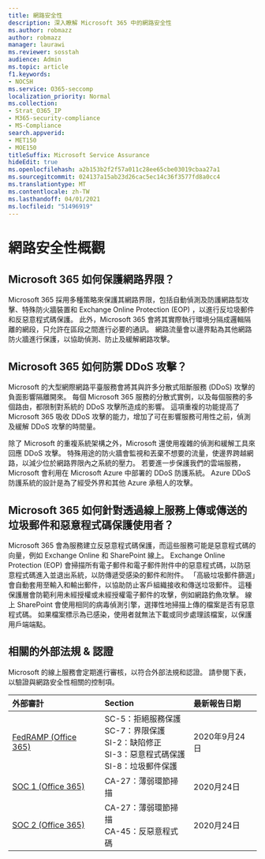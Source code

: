 ```yaml
---
title: 網路安全性
description: 深入瞭解 Microsoft 365 中的網路安全性
ms.author: robmazz
author: robmazz
manager: laurawi
ms.reviewer: sosstah
audience: Admin
ms.topic: article
f1.keywords:
- NOCSH
ms.service: O365-seccomp
localization_priority: Normal
ms.collection:
- Strat_O365_IP
- M365-security-compliance
- MS-Compliance
search.appverid:
- MET150
- MOE150
titleSuffix: Microsoft Service Assurance
hideEdit: true
ms.openlocfilehash: a2b153b2f2f57a011c28ee65cbe03019cbaa27a1
ms.sourcegitcommit: 024137a15ab23d26cac5ec14c36f3577fd8a0cc4
ms.translationtype: MT
ms.contentlocale: zh-TW
ms.lasthandoff: 04/01/2021
ms.locfileid: "51496919"
---
```

# <a name="network-security-overview"></a>網路安全性概觀

## <a name="how-does-microsoft-365-secure-the-network-boundary"></a>Microsoft 365 如何保護網路界限？

Microsoft 365 採用多種策略來保護其網路界限，包括自動偵測及防護網路型攻擊、特殊防火牆裝置和 Exchange Online Protection (EOP) ，以進行反垃圾郵件和反惡意程式碼保護。 此外，Microsoft 365 會將其實際執行環境分隔成邏輯隔離的網段，只允許在區段之間進行必要的通訊。 網路流量會以邊界點為其他網路防火牆進行保護，以協助偵測、防止及緩解網路攻擊。

## <a name="how-does-microsoft-365-defend-against-ddos-attacks"></a>Microsoft 365 如何防禦 DDoS 攻擊？

Microsoft 的大型網際網路平臺服務會將其與許多分散式阻斷服務 (DDoS) 攻擊的負面影響隔離開來。 每個 Microsoft 365 服務的分散式實例，以及每個服務的多個路由，都限制對系統的 DDoS 攻擊所造成的影響。 這項重複的功能提高了 Microsoft 365 吸收 DDoS 攻擊的能力，增加了可在影響服務可用性之前，偵測及緩解 DDoS 攻擊的時間量。

除了 Microsoft 的重複系統架構之外，Microsoft 還使用複雜的偵測和緩解工具來回應 DDoS 攻擊。 特殊用途的防火牆會監視和丟棄不想要的流量，使邊界跨越網路，以減少位於網路界限內之系統的壓力。 若要進一步保護我們的雲端服務，Microsoft 會利用在 Microsoft Azure 中部署的 DDoS 防護系統。 Azure DDoS 防護系統的設計是為了經受外界和其他 Azure 承租人的攻擊。

## <a name="how-does-microsoft-365-protect-users-against-spam-and-malware-being-uploaded-or-sent-through-online-services"></a>Microsoft 365 如何針對透過線上服務上傳或傳送的垃圾郵件和惡意程式碼保護使用者？

Microsoft 365 會為服務建立反惡意程式碼保護，而這些服務可能是惡意程式碼的向量，例如 Exchange Online 和 SharePoint 線上。 Exchange Online Protection (EOP) 會掃描所有電子郵件和電子郵件附件中的惡意程式碼，以防惡意程式碼進入並退出系統，以防傳遞受感染的郵件和附件。 「高級垃圾郵件篩選」會自動套用至輸入和輸出郵件，以協助防止客戶組織接收和傳送垃圾郵件。 這種保護層會防範利用未經授權或未經授權電子郵件的攻擊，例如網路釣魚攻擊。 線上 SharePoint 會使用相同的病毒偵測引擎，選擇性地掃描上傳的檔案是否有惡意程式碼。 如果檔案標示為已感染，使用者就無法下載或同步處理該檔案，以保護用戶端端點。

## <a name="related-external-regulations--certifications"></a>相關的外部法規 & 認證

Microsoft 的線上服務會定期進行審核，以符合外部法規和認證。 請參閱下表，以驗證與網路安全性相關的控制項。

| **外部審計** | **Section** | **最新報告日期** |
|:--------------------|:------------|:-----------------------|
| [FedRAMP (Office 365) ](https://compliance.microsoft.com/compliancemanager) | SC-5：拒絕服務保護 <br> SC-7：界限保護 <br> SI-2：缺陷修正 <br> SI-3：惡意程式碼保護 <br> SI-8：垃圾郵件保護 | 2020年9月24日 |
| [SOC 1 (Office 365) ](https://servicetrust.microsoft.com/ViewPage/MSComplianceGuideV3?command=Download&downloadType=Document&downloadId=90df3f9c-3aaf-4dbf-99d0-ca9f2991721b&tab=7027ead0-3d6b-11e9-b9e1-290b1eb4cdeb&docTab=7027ead0-3d6b-11e9-b9e1-290b1eb4cdeb_SOC_%2F_SSAE_16_Reports) | CA-27：薄弱環節掃描 | 2020月24日 |
| [SOC 2 (Office 365) ](https://servicetrust.microsoft.com/ViewPage/MSComplianceGuideV3?command=Download&downloadType=Document&downloadId=a73c1738-7892-42b7-acd3-87b6371c53f6&tab=7027ead0-3d6b-11e9-b9e1-290b1eb4cdeb&docTab=7027ead0-3d6b-11e9-b9e1-290b1eb4cdeb_SOC_%2F_SSAE_16_Reports) | CA-27：薄弱環節掃描 <br> CA-45：反惡意程式碼 | 2020月24日 |
